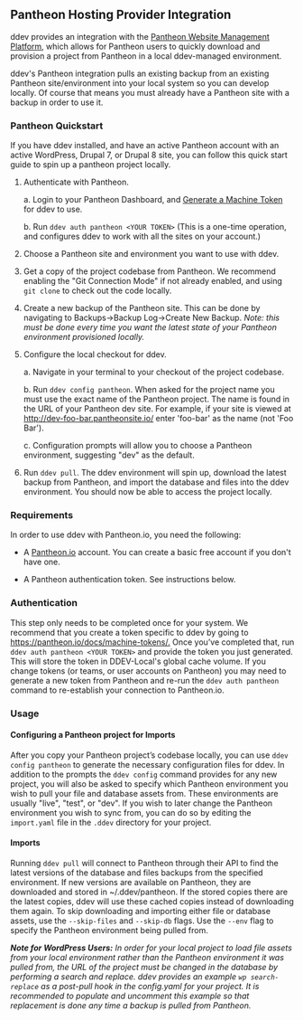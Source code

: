 ## Pantheon Hosting Provider Integration

ddev provides an integration with the [Pantheon Website Management Platform](https://pantheon.io/), which allows for Pantheon users to quickly download and provision a project from Pantheon in a local ddev-managed environment.

ddev's Pantheon integration pulls an existing backup from an existing Pantheon site/environment into your local system so you can develop locally. Of course that means you must already have a Pantheon site with a backup in order to use it.

### Pantheon Quickstart

If you have ddev installed, and have an active Pantheon account with an active WordPress, Drupal 7, or Drupal 8 site, you can follow this quick start guide to spin up a pantheon project locally.

1. Authenticate with Pantheon.

    a. Login to your Pantheon Dashboard, and [Generate a Machine Token](https://pantheon.io/docs/machine-tokens/) for ddev to use.

    b. Run `ddev auth pantheon <YOUR TOKEN>` (This is a one-time operation, and configures ddev to work with all the sites on your account.)

2. Choose a Pantheon site and environment you want to use with ddev.

3. Get a copy of the project codebase from Pantheon. We recommend enabling the "Git Connection Mode" if not already enabled, and using `git clone` to check out the code locally.

4. Create a new backup of the Pantheon site. This can be done by navigating to Backups->Backup Log->Create New Backup. _Note: this must be done every time you want the latest state of your Pantheon environment provisioned locally._

5. Configure the local checkout for ddev.

    a. Navigate in your terminal to your checkout of the project codebase.

    b. Run `ddev config pantheon`. When asked for the project name you must use the exact name of the Pantheon project. The name is found in the URL of your Pantheon dev site. For example, if your site is viewed at <http://dev-foo-bar.pantheonsite.io/> enter 'foo-bar' as the name (not 'Foo Bar').

    c. Configuration prompts will allow you to choose a Pantheon environment, suggesting "dev" as the default.

6. Run `ddev pull`. The ddev environment will spin up, download the latest backup from Pantheon, and import the database and files into the ddev environment. You should now be able to access the project locally.

### Requirements

In order to use ddev with Pantheon.io, you need the following:

- A [Pantheon.io](https://pantheon.io/) account. You can create a basic free account if you don't have one.

- A Pantheon authentication token. See instructions below.

### Authentication

This step only needs to be completed once for your system. We recommend that you create a token specific to ddev by going to <https://pantheon.io/docs/machine-tokens/.> Once you’ve completed that, run `ddev auth pantheon <YOUR TOKEN>` and provide the token you just generated. This will store the token in DDEV-Local's global cache volume. If you change tokens (or teams, or user accounts on Pantheon) you may need to generate a new token from Pantheon and re-run the `ddev auth pantheon` command to re-establish your connection to Pantheon.io.

### Usage

#### Configuring a Pantheon project for Imports

After you copy your Pantheon project’s codebase locally, you can use `ddev config pantheon` to generate the necessary configuration files for ddev. In addition to the prompts the `ddev config` command provides for any new project, you will also be asked to specify which Pantheon environment you wish to pull your file and database assets from. These environments are usually "live", "test", or "dev". If you wish to later change the Pantheon environment you wish to sync from, you can do so by editing the `import.yaml` file in the `.ddev` directory for your project.

#### Imports

Running `ddev pull` will connect to Pantheon through their API to find the latest versions of the database and files backups from the specified environment. If new versions are available on Pantheon, they are downloaded and stored in ~/.ddev/pantheon. If the stored copies there are the latest copies, ddev will use these cached copies instead of downloading them again. To skip downloading and importing either file or database assets, use the `--skip-files` and `--skip-db` flags. Use the `--env` flag to specify the Pantheon environment being pulled from.

_**Note for WordPress Users:** In order for your local project to load file assets from your local environment rather than the Pantheon environment it was pulled from, the URL of the project must be changed in the database by performing a search and replace. ddev provides an example `wp search-replace` as a post-pull hook in the config.yaml for your project. It is recommended to populate and uncomment this example so that replacement is done any time a backup is pulled from Pantheon._

